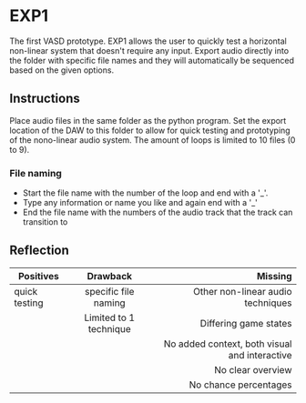 # EXP1
The first VASD prototype. EXP1 allows the user to quickly test a horizontal non-linear system that doesn't require any input. Export audio directly into the folder with specific file names and they will automatically be sequenced based on the given options.

## Instructions
Place audio files in the same folder as the python program. Set the export location of the DAW to this folder to allow for quick testing and prototyping of the nono-linear audio system.
The amount of loops is limited to 10 files (0 to 9). 

### File naming
- Start the file name with the number of the loop and end with a '_'.
- Type any information or name you like and again end with a '_'
- End the file name with the numbers of the audio track that the track can transition to

## Reflection
| Positives    | Drawback       | Missing  |
| ------------- |:-------------:| -----:|
| quick testing | specific file naming | Other non-linear audio techniques |
| | Limited to 1 technique |   Differing game states |
| | | No added context, both visual and interactive |
| | | No clear overview |
| | | No chance percentages |